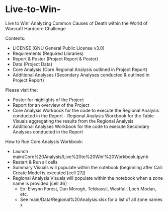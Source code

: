 # Live-to-Win-
Live to Win! Analyzing Common Causes of Death within the World of Warcraft Hardcore Challenge

Contents:
- LICENSE (GNU General Public License v3.0)
- Requirements (Required Libraries)
- Report & Poster (Project Report & Poster)
- Data (Project Data)
- Core Analysis (Core Regional Analysis outlined in Project Report)
- Additional Analyses (Secondary Analyses conducted & outlined in Project Report)

Please visit the:
- Poster for highlights of the Project
- Report for an overview of the Project
- Core Analysis Workbook for the code to execute the Regional Analysis conducted in the Report
      - Regional Analysis Workbook for the Table Visuals aggregating the results from the Regional Analysis
- Additional Analyses Workbook for the code to execute Secondary Analyses conducted in the Report

How to Run Core Analysis Workbook:
- Launch main/Core%20Analysis/Live%20to%20Win!%20Workbook.ipynb
- Restart & Run all cells
- Summary Visuals will populate within the notebook (beginning after Call: Create Model is executed [cell 27])
- Regional Analysis Visuals will populate within the notebook when a zone name is provided [cell 36]
    - Ex: Elwynn Forest, Dun Morogh, Teldrassil, Westfall, Loch Modan, etc.
    - See main/Data/Regional%20Analysis.xlsx for a list of all zone names
x
